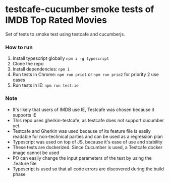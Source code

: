 # testcafe-cucumber smoke tests of IMDB Top Rated Movies

Set of tests to smoke test using testcafe and cucumberjs.

### How to run

1. Install typescript globally `npm i -g typescript`
1. Clone the repo
2. Install dependencies: `npm i`
3. Run tests in Chrome: `npm run prio1` or `npm run prio2` for priority 2 use cases
4. Run tests in IE: `npm run test:ie`

### Note

- It's likely that users of IMDB use IE, Testcafe was chosen because it supports IE
- This repo uses gherkin-testcafe, as testcafe does not support cucumber yet.
- Testcafe and Gherkin was used because of its feature file is easily readable for non-technical parties and can be used as a regression plan
- Typescript was used on top of JS, because it's ease of use and stability
- These tests are dockerized. Since Cucumber is used, a Testcafe docker image cannot be used
- PO can easily change the input parameters of the test by using the .feature file
- Typescript is used so that all code errors are discovered during the build phase
